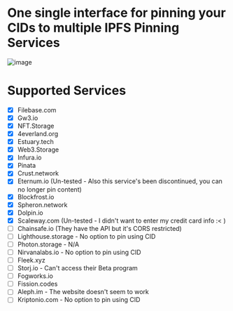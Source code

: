 # One single interface for pinning your CIDs to multiple IPFS Pinning Services

![image](https://github.com/kienngo98/ipfs-remote-pin/assets/26052673/d672517b-874c-479b-8401-cc17ee0a4b3d)



# Supported Services
- [x] Filebase.com
- [x] Gw3.io
- [x] NFT.Storage
- [x] 4everland.org
- [x] Estuary.tech
- [x] Web3.Storage
- [x] Infura.io
- [x] Pinata
- [x] Crust.network
- [x] Eternum.io (Un-tested - Also this service's been discontinued, you can no longer pin content)
- [x] Blockfrost.io
- [x] Spheron.network
- [x] Dolpin.io
- [x] Scaleway.com (Un-tested - I didn't want to enter my credit card info :< )
- [ ] Chainsafe.io (They have the API but it's CORS restricted)
- [ ] Lighthouse.storage - No option to pin using CID
- [ ] Photon.storage - N/A
- [ ] Nirvanalabs.io - No option to pin using CID
- [ ] Fleek.xyz
- [ ] Storj.io - Can't access their Beta program
- [ ] Fogworks.io
- [ ] Fission.codes
- [ ] Aleph.im - The website doesn't seem to work
- [ ] Kriptonio.com - No option to pin using CID
